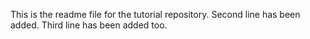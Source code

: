 This is the readme file for the tutorial repository.
Second line has been added.
Third line has been added too.
